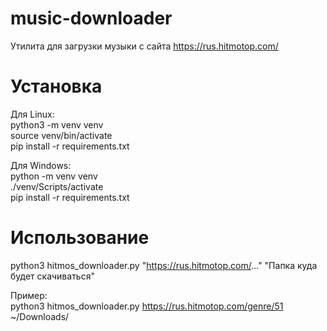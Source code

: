 # music-downloader

Утилита для загрузки музыки с сайта https://rus.hitmotop.com/

# Установка

Для Linux:  
 python3 -m venv venv  
 source venv/bin/activate  
 pip install -r requirements.txt

Для Windows:  
 python -m venv venv  
 ./venv/Scripts/activate  
 pip install -r requirements.txt

# Использование

python3 hitmos_downloader.py "https://rus.hitmotop.com/..." "Папка куда будет скачиваться"

Пример:  
python3 hitmos_downloader.py https://rus.hitmotop.com/genre/51 \~/Downloads/
